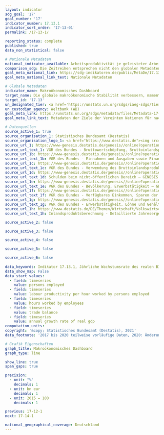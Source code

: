 ```yaml
---
layout: indicator    
sdg_goal: '17'    
goal_number: '17'    
indicator_number: 17.13.1    
indicator_sort_order: '17-13-01'    
permalink: /17-13-1/    

reporting_status: complete    
published: true    
data_non_statistical: false    

# Nationale Metadaten    
national_indicator_available: Arbeitsproduktivität je geleisteter Arbeitnehmerstunde <br> Arbeitsproduktivität je geleisteter Erwerbstätigenstunde <br> Außenbeitrag <br> Bruttoanlageinvestitionen <br> Erwerbstätige <br> Finanzierungssaldo des Staates <br> Geleistete Arbeitsstunden der Arbeitnehmer <br> Geleistete Arbeitsstunden der Erwerbstätigen <br> Jährliche Wachstumsrate des realen BIP <br> Konsum privater Haushalte <br> Reales BIP pro Kopf <br> Schuldenstand des öffentlichen Gesamthaushaltes <br> Verfügbares Einkommen privater Haushalte    
comparison_sdg: Die Zeitreihen entsprechen nicht den globalen Metadaten, bieten aber zusätzliche Informationen.    
goal_meta_national_link: https://sdg-indikatoren.de/public/MetaDe/17.13.1.pdf    
goal_meta_national_link_text: Nationale Metadaten    

# Globale Metadaten    
indicator_name: Makroökonomisches Dashboard    
target_name: Die globale makroökonomische Stabilität verbessern, namentlich durch Politikkoordinierung und Politikkohärenz    
target_id: '17.13'    
un_designated_tier: <a href='https://unstats.un.org/sdgs/iaeg-sdgs/tier-classification/' title='Klicken Sie hier um weitere Informationen zur UN-Tier-Klassifikation zu erhalten.'  target='_blank'>Tier II</a>    
un_custodian_agency: Weltbank (WB)    
goal_meta_link: https://unstats.un.org/sdgs/metadata/files/Metadata-17-13-01.pdf    
goal_meta_link_text: Metadaten der Ziele der Vereinten Nationen für nachhaltige Entwicklung    

# Datenquellen
source_active_1: true
source_organisation_1: Statistisches Bundesamt (Destatis)
source_organisation_logo_1: <a href="https://www.destatis.de"><img src="https://g205sdgs.github.io/sdg-indicators/public/OrgImgDe/destatis.png" alt="Logo destatis" style="height:60px; width:148px"/></a>
source_url_1: https://www-genesis.destatis.de/genesis//online?operation=table&code=81000-0001&bypass=true&language=de
source_url_text_1: VGR des Bundes - Bruttowertschöpfung, Bruttoinlandsprodukt (nominal/preisbereinigt) – GENESIS online 81000-0001
source_url_1b: https://www-genesis.destatis.de/genesis//online?operation=table&code=81000-0031&bypass=true&language=de
source_url_text_1b: VGR des Bundes - Einnahmen und Ausgaben sowie Finanzierungssaldo des Staates – GENESIS online 81000-0031
source_url_1c: https://www-genesis.destatis.de/genesis//online?operation=table&code=81000-0019&bypass=true&language=de
source_url_text_1c: VGR des Bundes - Verwendung des Bruttoinlandsprodukts (nominal/preisbereinigt) – GENESIS online 81000-0019
source_url_1d: https://www-genesis.destatis.de/genesis//online?operation=table&code=71321-0005&bypass=true&language=de
source_url_text_1d: Schulden beim nicht-öffentlichen Bereich – GENESIS online 71321-0005
source_url_1e: https://www-genesis.destatis.de/genesis//online?operation=table&code=81000-0011&bypass=true&language=de
source_url_text_1e: VGR des Bundes - Bevölkerung, Erwerbstätigkeit – GENESIS online 81000-0011
source_url_1f: https://www-genesis.destatis.de/genesis//online?operation=table&code=81000-0009&bypass=true&language=de
source_url_text_1f: VGR des Bundes - Verfügbares Einkommen, Sparen der privaten Haushalte – GENESIS online 81000-0009
source_url_1g: https://www-genesis.destatis.de/genesis//online?operation=table&code=81000-0015&bypass=true&language=de
source_url_text_1g: VGR des Bundes - Erwerbstätigkeit, Löhne und Gehälter, Arbeitsstunden – GENESIS online 81000-0015
source_url_1h: https://www.destatis.de/DE/Themen/Wirtschaft/Volkswirtschaftliche-Gesamtrechnungen-Inlandsprodukt/_inhalt.html#sprg233858
source_url_text_1h: Inlandsproduktsberechnung - Detaillierte Jahresergebnisse (endgültige Ergebnisse) – Fachserie 18, Reihe 1.4, Tab. 2.1.14

source_active_2: false

source_active_3: false

source_active_4: false

source_active_5: false

source_active_6: false
    
data_keywords: Indikator 17.13.1, Jährliche Wachstumsrate des realen BIP, Verfügbares Einkommen privater Haushalte, Konsum privater Haushalte, Schuldenstand des öffentlichen Gesamthaushaltes, Finanzierungssaldo des Staates, Bruttoanlageinvestitionen, Geleistete Arbeitsstunden der Arbeitnehmer, Geleistete Arbeitsstunden der Erwerbstätigen, Arbeitsproduktivität je geleisteter Arbeitnehmerstunde, Arbeitsproduktivität je geleisteter Erwerbstätigenstunde, Erwerbstätige, Reales BIP pro Kopf, Außenbeitrag, Weltbank (WB)    
data_show_map: False    
data_start_values: 
  - field: timeseries
    value: persons employed
  - field: timeseries
    value: labour productivity per hour worked by persons employed
  - field: timeseries
    value: hours worked by employees
  - field: timeseries
    value: trade balance
  - field: timeseries
    value: annual growth rate of real gdp    
computation_units:     
copyright: '&copy; Statistisches Bundesamt (Destatis), 2021'    
data_footnote: '2017 bis 2020 teilweise vorläufige Daten, 2020: Änderung Basisjahr von 2010 auf 2015.'    

# Grafik Eigenschaften    
graph_title: Makroökonomisches Dashboard    
graph_type: line    

show_line: true
span_gaps: true

precision:
  - unit: "%"
    decimals: 1
  - unit: bn eur
    decimals: 1
  - unit: 2015 = 100
    decimals: 1    

previous: 17-12-1    
next: 17-14-1    

national_geographical_coverage: Deutschland    
---
```


<span></span>